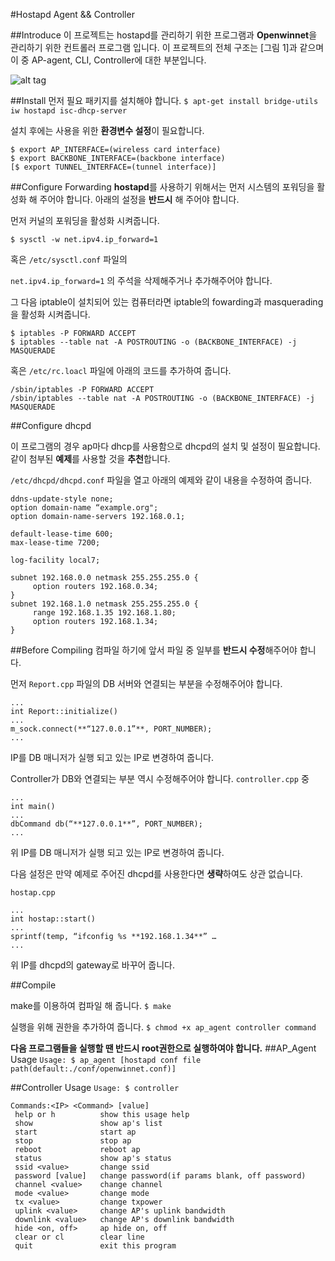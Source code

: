 #Hostapd Agent && Controller

##Introduce
이 프로젝트는 hostapd를 관리하기 위한 프로그램과 **Openwinnet**을 관리하기 위한 컨트롤러 프로그램 입니다. 이 프로젝트의 전체 구조는 [그림 1]과 같으며 이 중 AP-agent, CLI, Controller에 대한 부분입니다.

![alt tag](https://raw.github.com/OpenWinCon/OpenWinNet/blob/master/agent/HostApd_agent%26controller/img/struct.png)

##Install
 먼저 필요 패키지를 설치해야 합니다.
 `$ apt-get install bridge-utils iw hostapd isc-dhcp-server`
 
 설치 후에는 사용을 위한 **환경변수 설정**이 필요합니다.
 ```
 $ export AP_INTERFACE=(wireless card interface)
 $ export BACKBONE_INTERFACE=(backbone interface)
 [$ export TUNNEL_INTERFACE=(tunnel interface)]
 ```

##Configure Forwarding
 **hostapd**를 사용하기 위해서는 먼저 시스템의 포워딩을 활성화 해 주어야 합니다. 아래의 설정을 **반드시** 해 주어야 합니다.

 먼저 커널의 포워딩을 활성화 시켜줍니다.
 
 `$ sysctl -w net.ipv4.ip_forward=1`
 
 혹은 `/etc/sysctl.conf` 파일의 
 
 `net.ipv4.ip_forward=1`
 의 주석을 삭제해주거나 추가해주어야 합니다.
 
 그 다음 iptable이 설치되어 있는 컴퓨터라면 iptable의 fowarding과 masquerading을 활성화 시켜줍니다.
 
 ```
 $ iptables -P FORWARD ACCEPT
 $ iptables --table nat -A POSTROUTING -o (BACKBONE_INTERFACE) -j MASQUERADE
 ```
 
 혹은 `/etc/rc.loacl` 파일에 아래의 코드를 추가하여 줍니다.
 
 ```
 /sbin/iptables -P FORWARD ACCEPT
 /sbin/iptables --table nat -A POSTROUTING -o (BACKBONE_INTERFACE) -j MASQUERADE
 ```
##Configure dhcpd
 
 이 프로그램의 경우 ap마다 dhcp를 사용함으로 dhcpd의 설치 및 설정이 필요합니다. 같이 첨부된 **예제**를 사용할 것을 **추천**합니다.
 
 `/etc/dhcpd/dhcpd.conf` 파일을 열고 아래의 예제와 같이 내용을 수정하여 줍니다.
 ```
 ddns-update-style none;
 option domain-name “example.org";
 option domain-name-servers 192.168.0.1;  

 default-lease-time 600;
 max-lease-time 7200;

 log-facility local7;

 subnet 192.168.0.0 netmask 255.255.255.0 {
      option routers 192.168.0.34;
 }
 subnet 192.168.1.0 netmask 255.255.255.0 {
	  range 192.168.1.35 192.168.1.80;
      option routers 192.168.1.34;
 }
 ```
##Before Compiling
 컴파일 하기에 앞서 파일 중 일부를 **반드시 수정**해주어야 합니다.
 
 먼저 `Report.cpp` 파일의 DB 서버와 연결되는 부분을 수정해주어야 합니다.
 ```
 ...
 int Report::initialize()
 ...
 m_sock.connect(**“127.0.0.1”**, PORT_NUMBER);
 ...
 ```
 IP를 DB 매니저가 실행 되고 있는 IP로 변경하여 줍니다.
 
 Controller가 DB와 연결되는 부분 역시 수정해주어야 합니다.
 `controller.cpp` 중
 
 ```
 ...
 int main()
 ...
 dbCommand db(“**127.0.0.1**”, PORT_NUMBER);
 ...
 ```
 
 위 IP를 DB 매니저가 실행 되고 있는 IP로 변경하여 줍니다.
 
 다음 설정은 만약 예제로 주어진 dhcpd를 사용한다면 **생략**하여도 상관 없습니다.
 
 `hostap.cpp` 
 ```
 ...
 int hostap::start()
 ...
 sprintf(temp, “ifconfig %s **192.168.1.34**” …
 ...
 ```
 위 IP를 dhcpd의 gateway로 바꾸어 줍니다.
 
 
##Compile

make를 이용하여 컴파일 해 줍니다.
`$ make`

실행을 위해 권한을 추가하여 줍니다.
`$ chmod +x ap_agent controller command`



**다음 프로그램들을 실행할 땐 반드시 root권한으로 실행하여야 합니다.**
##AP_Agent Usage
`Usage: $ ap_agent [hostapd conf file path(default:./conf/openwinnet.conf)]`

##Controller Usage
`Usage: $ controller`

```
Commands:<IP> <Command> [value]
 help or h			show this usage help
 show				show ap's list
 start 				start ap
 stop 				stop ap
 reboot 			reboot ap
 status				show ap's status
 ssid <value>		change ssid
 password [value]	change password(if params blank, off password)
 channel <value>	change channel
 mode <value>		change mode
 tx <value>			change txpower
 uplink <value>		change AP's uplink bandwidth
 downlink <value> 	change AP's downlink bandwidth
 hide <on, off> 	ap hide on, off
 clear or cl		clear line
 quit				exit this program
```



